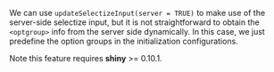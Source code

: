 We can use `updateSelectizeInput(server = TRUE)` to make use of the server-side selectize input, but it is not straightforward to obtain the `<optgroup>` info from the server side dynamically. In this case, we just predefine the option groups in the initialization configurations.

Note this feature requires **shiny** >= 0.10.1.
